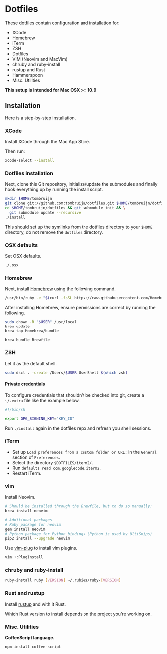 # Dotfiles

These dotfiles contain configuration and installation for:

* XCode
* Homebrew
* iTerm
* ZSH
* Dotfiles
* VIM (Neovim and MacVim)
* chruby and ruby-install
* rustup and Rust
* Hammerspoon
* Misc. Utilities

**This setup is intended for Mac OSX >= 10.9**

## Installation

Here is a step-by-step installation.

### XCode

Install XCode through the Mac App Store.

Then run:

```sh
xcode-select --install
```

### Dotfiles installation

Next, clone this Git repository, initialize/update the submodules and finally
hook everything up by running the install script.

```sh
mkdir $HOME/tombruijn
git clone git://github.com:tombruijn/dotfiles.git $HOME/tombruijn/dotfiles
cd $HOME/tombruijn/dotfiles && git submodule init && \
  git submodule update --recursive
./install
```

This should set up the symlinks from the dotfiles directory to your `$HOME`
directory, do not remove the `dotfiles` directory.

### OSX defaults

Set OSX defaults.

```sh
./.osx
```

### Homebrew

Next, install [Homebrew](http://mxcl.github.com/homebrew/) using the following
command.

```sh
/usr/bin/ruby -e "$(curl -fsSL https://raw.githubusercontent.com/Homebrew/install/master/install)"
```

After installing Homebrew, ensure permissions are correct by running the
following.

```sh
sudo chown -R "$USER" /usr/local
brew update
brew tap Homebrew/bundle

brew bundle Brewfile
```

### ZSH

Let it as the default shell.

```sh
sudo dscl . -create /Users/$USER UserShell $(which zsh)
```

#### Private credentials

To configure credentials that shouldn't be checked into git, create a
`~/.extra` file like the example below.

```sh
#!/bin/sh

export GPG_SIGNING_KEY="KEY_ID"
```

Run `./install` again in the dotfiles repo and refresh you shell sessions.

### iTerm

- Set up `Load preferences from a custom folder or URL:`
  in the `General` section of `Preferences`.
- Select the directory `$DOTFILES/iterm2/`.
- Run `defaults read com.googlecode.iterm2`.
- Restart iTerm.

### vim

Install Neovim.

```sh
# Should be installed through the Brewfile, but to do so manually:
brew install neovim

# Additional packages
# Ruby package for neovim
gem install neovim
# Python package for Python bindings (Python is used by UltiSnips)
pip2 install --upgrade neovim
```

Use [vim-plug](https://github.com/junegunn/vim-plug/) to install vim plugins.

```sh
vim +:PlugInstall
```

### chruby and ruby-install

```sh
ruby-install ruby [VERSION] ~/.rubies/ruby-[VERSION]
```

### Rust and rustup

Install [rustup](https://www.rustup.rs/) and with it Rust.

Which Rust version to install depends on the project you're working on.

### Misc. Utilities

**CoffeeScript language.**

```sh
npm install coffee-script
```
